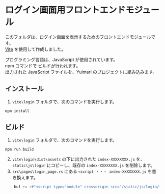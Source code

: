 # ログイン画面用フロントエンドモジュール

このフォルダは、ログイン画面を表示するためのフロントエンドモジュールです。  
[Vite](https://ja.vitejs.dev/) を使用して作成しました。

プログラミング言語は、JavaScript が使用されています。  
npm コマンドで ビルドが行われます。  
出力された JavaScript ファイルを、Yuimarl のプロジェクトに組み込みます。

## インストール

1. `vite\login` フォルダで、次のコマンドを実行します。

```
npm install
```

## ビルド

1. `vite\login` フォルダで、次のコマンドを実行します。

```
npm run build
```

2. `vite\login\dist\assets` の下に出力された `index-XXXXXXXX.js` を、 `static\js\login` にコピーし、既存の `index-XXXXXXXX.js` を削除します。
3. `src\pages\login_page.rs` にある `<script ・・・ index-XXXXXXXX.js` を書き換えます。

```Rust
    buf += r#"<script type="module" crossorigin src="/static/js/login/index-XXXXXXXX.js"></script>"#;
```
